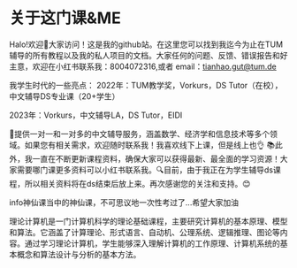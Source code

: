 # 关于这门课&ME
Halo!欢迎👏大家访问！这是我的github站。在这里您可以找到我迄今为止在TUM辅导的所有教程以及我的私人项目的文档。大家任何的问题、反馈、错误报告和好主意，欢迎在小红书联系我：8004072316,或者 email：tianhao.gut@tum.de

我学生时代的一些亮点： 
2022年：TUM教学奖，Vorkurs，DS Tutor（在校），中文辅导DS专业课（20+学生）

2023年：Vorkurs，中文辅导LA，DS Tutor，EIDI

💼提供一对一和一对多的中文辅导服务，涵盖数学、经济学和信息技术等多个领域。如果您有相关需求，欢迎随时联系我！我喜欢线下上课，但是线上也👌 📚此外，我一直在不断更新课程资料，确保大家可以获得最新、最全面的学习资源！大家需要哪门课更多资料可以小红书联系我。🔍目前，由于我正在为学生辅导ds课程，所以相关资料将在ds结束后放上来。再次感谢您的关注和支持。😊

info神仙课当中的神仙课，不可思议地一次性考过了...希望大家加油

理论计算机是一门计算机科学的理论基础课程，主要研究计算机的基本原理、模型和算法。它涵盖了计算理论、形式语言、自动机、公理系统、逻辑推理、图论等内容。通过学习理论计算机，学生能够深入理解计算机的工作原理、计算机系统的基本概念和算法设计与分析的基本方法。
